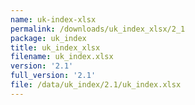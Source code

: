 ```yaml
---
name: uk-index-xlsx
permalink: /downloads/uk_index_xlsx/2_1
package: uk_index
title: uk_index_xlsx
filename: uk_index.xlsx
version: '2.1'
full_version: '2.1'
file: /data/uk_index/2.1/uk_index.xlsx
---
```

